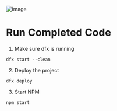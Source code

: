 
![image](https://github.com/qyy752457002/React-DApp/assets/88706924/7cb0b229-d9d2-4a73-81d3-7833067fe4d6)


# Run Completed Code

1. Make sure dfx is running

```
dfx start --clean
```

2. Deploy the project
```
dfx deploy
```

3. Start NPM
```
npm start
```



